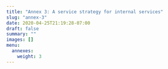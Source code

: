 ```yaml
---
title: "Annex 3: A service strategy for internal services"
slug: "annex-3"
date: 2020-04-25T21:19:28-07:00
draft: false
summary: ""
images: []
menu:
  annexes:
    weight: 3
---
```


